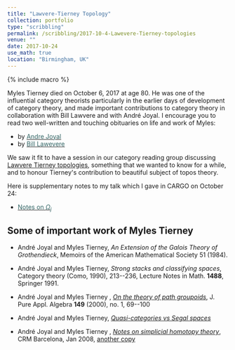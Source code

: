 ```yaml
---
title: "Lawvere-Tierney Topology"
collection: portfolio
type: "scribbling"
permalink: /scribbling/2017-10-4-Lawevere-Tierney-topologies
venue: ""
date: 2017-10-24
use_math: true
location: "Birmingham, UK"
---
```


{% include macro %}





Myles Tierney died on October 6, 2017 at age 80. He was one of the influential category theorists particularly in the earlier days of development of category theory, and made important contributions to category theory in collaboration with Bill Lawvere and with André Joyal. I encourage you to read two well-written and touching obituaries on life and work of Myles: 
 * by <a href="/files/CT/Andre-Joyal-on-Myles-Tierney.pdf" target="_blank"><font color="#336666">Andre Joyal</font></a>
 * by <a href="/files/CT/William-Lawvere-on-Myles-Tierney.pdf" target="_blank"><font color="#336666">Bill Lawevere</font></a>


We saw it fit to have a session in our category reading group discussing [Lawvere Tierney topologies](https://ncatlab.org/nlab/show/Lawvere-Tierney+topology), something that we wanted to know for a while, and to honour Tierney's contribution to beautiful subject of topos theory. 

Here is supplementary notes to my talk which I gave in CARGO on October 24:

 * <a href="/files/CT/notes-on-subobject-classifier-of-sheaf-toposes.pdf" target="_blank"><font color="#336666">Notes on $\Omega_j$</font></a>




## Some of important work of Myles Tierney


* André Joyal and Myles Tierney, _An Extension of the Galois Theory of Grothendieck_, Memoirs of the American Mathematical Society 51 (1984). 


* André Joyal and Myles Tierney, _Strong stacks and classifying spaces_,  Category theory (Como, 1990),  213--236, Lecture Notes in Math. __1488__, Springer 1991. 

* André Joyal and Myles Tierney , _[On the theory of path groupoids](http://dx.doi.org/10.1016/S0022-4049%2898%2900164-9)_,  J. Pure Appl. Algebra __149__  (2000),  no. 1, 69--100



* André Joyal and Myles Tierney, _[Quasi-categories vs Segal spaces](http://arxiv.org/abs/math/0607820)_
 


* André Joyal and Myles Tierney , _[Notes on simplicial homotopy theory](http://www.crm.cat/HigherCategories/tierney.pdf)_, CRM Barcelona, Jan 2008, [another copy](http://mat.uab.cat/~kock/crm/hocat/advanced-course/Quadern47.pdf)

